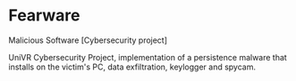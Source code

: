 # Fearware
Malicious Software [Cybersecurity project]

UniVR Cybersecurity Project, implementation of a persistence malware that installs on the victim's PC, data exfiltration, keylogger and spycam. 
